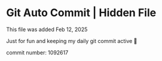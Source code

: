 # Git Auto Commit | Hidden File

This file was added Feb 12, 2025

Just for fun and keeping my daily git commit active 🤪

commit number: 1092617
